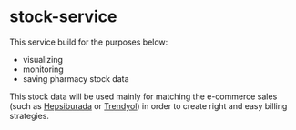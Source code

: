 # stock-service

This service build for the purposes below:
* visualizing
* monitoring
* saving pharmacy stock data

This stock data will be used mainly for matching the e-commerce sales (such as [Hepsiburada](https://www.hepsiburada.com/) or [Trendyol](https://www.trendyol.com/))
in order to create right and easy billing strategies.